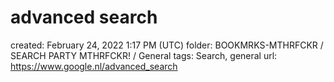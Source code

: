 # advanced search

created: February 24, 2022 1:17 PM (UTC)
folder: BOOKMRKS-MTHRFCKR / SEARCH PARTY MTHRFCKR! / General
tags: Search, general
url: https://www.google.nl/advanced_search